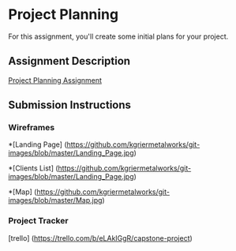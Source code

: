 # Project Planning
For this assignment, you'll create some initial plans for your project.

## Assignment Description
[Project Planning Assignment](https://education.launchcode.org/liftoff/assignments/planning/)

## Submission Instructions

### Wireframes

*[Landing Page] (https://github.com/kgriermetalworks/git-images/blob/master/Landing_Page.jpg)

*[Clients List] (https://github.com/kgriermetalworks/git-images/blob/master/Landing_Page.jpg)

*[Map] (https://github.com/kgriermetalworks/git-images/blob/master/Map.jpg)

### Project Tracker

[trello] (https://trello.com/b/eLAkIGgR/capstone-project)